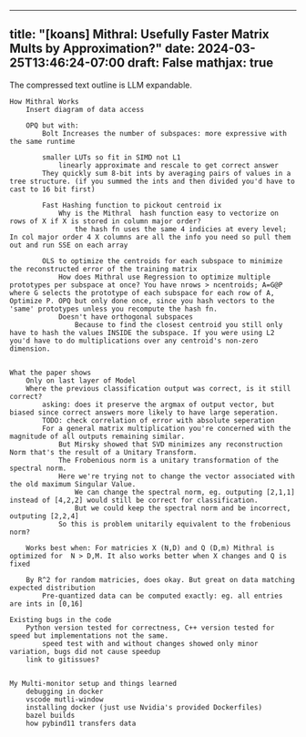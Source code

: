 
---
title: "[koans] Mithral: Usefully Faster Matrix Mults by Approximation?"
date: 2024-03-25T13:46:24-07:00
draft: False
mathjax: true
---

The compressed text outline is LLM expandable.

	How Mithral Works
		Insert diagram of data access

		OPQ but with:
			Bolt Increases the number of subspaces: more expressive with the same runtime

			smaller LUTs so fit in SIMD not L1
				linearly approximate and rescale to get correct answer
			They quickly sum 8-bit ints by averaging pairs of values in a tree structure. (if you summed the ints and then divided you'd have to cast to 16 bit first)

			Fast Hashing function to pickout centroid ix
				Why is the Mithral  hash function easy to vectorize on rows of X if X is stored in column major order?
					the hash fn uses the same 4 indicies at every level; In col major order 4 X columns are all the info you need so pull them out and run SSE on each array

			OLS to optimize the centroids for each subspace to minimize the reconstructed error of the training matrix
				How does Mithral use Regression to optimize multiple prototypes per subspace at once? You have nrows > ncentroids; A=G@P where G selects the prototype of each subspace for each row of A, Optimize P. OPQ but only done once, since you hash vectors to the 'same' prototypes unless you recompute the hash fn.
				Doesn't have orthogonal subspaces
					Because to find the closest centroid you still only have to hash the values INSIDE the subspace. If you were using L2 you'd have to do multiplications over any centroid's non-zero dimension.


	What the paper shows
		Only on last layer of Model
		Where the previous classification output was correct, is it still correct?
			asking: does it preserve the argmax of output vector, but biased since correct answers more likely to have large seperation.
			TODO: check correlation of error with absolute seperation
			For a general matrix multiplication you're concerned with the magnitude of all outputs remaining similar.
				But Mirsky showed that SVD minimizes any reconstruction Norm that's the result of a Unitary Transform.
				The Frobenious norm is a unitary transformation of the spectral norm.
				Here we're trying not to change the vector associated with the old maximum Singular Value.
					We can change the spectral norm, eg. outputing [2,1,1] instead of [4,2,2] would still be correct for classification.
					But we could keep the spectral norm and be incorrect, outputing [2,2,4]
				So this is problem unitarily equivalent to the frobenious norm?

		Works best when: For matricies X (N,D) and Q (D,m) Mithral is optimized for  N > D,M. It also works better when X changes and Q is fixed

		By R^2 for random matricies, does okay. But great on data matching expected distribution
			Pre-quantized data can be computed exactly: eg. all entries are ints in [0,16]

	Existing bugs in the code
		Python version tested for correctness, C++ version tested for speed but implementations not the same.
			speed test with and without changes showed only minor variation, bugs did not cause speedup
		link to gitissues?


	My Multi-monitor setup and things learned
		debugging in docker
		vscode mutli-window
		installing docker (just use Nvidia's provided Dockerfiles)
		bazel builds
		how pybind11 transfers data
